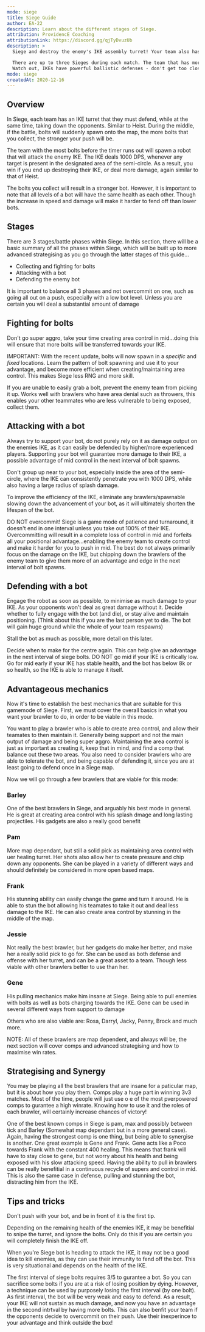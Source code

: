 ```yaml
---
mode: siege
title: Siege Guide
author: EA-22
description: Learn about the different stages of Siege.
attribution: ProvidencE Coaching
attributionLink: https://discord.gg/qjTyDvuzUb
description: >
  Siege and destroy the enemy's IKE assembly turret! Your team also has an IKE: feed it bolts, and it will assemble a powerful Siege Robot to fight for you. Bolts appear randomly around the middle of the map. Grab a bolt and hold it for a few seconds to feed it to your IKE.

  There are up to three Sieges during each match. The team that has more bolts at the start of each Siege builds a Siege Robot. The more bolts, the stronger the robot.
  Watch out, IKEs have powerful ballistic defenses - don't get too close to the enemy base without a Siege Robot to help you!
mode: siege
createdAt: 2020-12-16
---
```


## Overview
In Siege, each team has an IKE turret that they must defend, while at the same time, taking down the opponents. Similar to Heist. During the middle, if the battle, bolts will suddenly spawn onto the map, the more bolts that you collect, the stronger your push will be.

The team with the most bolts before the timer runs out will spawn a robot that will attack the enemy IKE. The IKE deals 1000 DPS, whenever any target is present in the designated area of the semi-circle. As a result, you win if you end up destroying their IKE, or deal more damage, again similar to that of Heist.

The bolts you collect will result in a stronger bot. However, it is important to note that all levels of a bot will have the same health as each other. Though the increase in speed and damage will make it harder to fend off than lower bots.

## Stages
There are 3 stages/battle phases within Siege. In this section, there will be a basic summary of all the phases within Siege, which will be built up to more advanced strategising as you go through the latter stages of this guide...
  - Collecting and fighting for bolts
  - Attacking with a bot
  - Defending the enemy bot

It is important to balance all 3 phases and not overcommit on one, such as going all out on a push, especially with a low bot level. Unless you are certain you will deal a substantial amount of damage

## Fighting for bolts
Don't go super aggro, take your time creating area control in mid...doing this will ensure that more bolts will be transferred towards your IKE.

IMPORTANT: With the recent update, bolts will now spawn in a *specific* and *fixed* locations. Learn the pattern of bolt spawning and use it to your advantage, and become more efficient when creating/maintaining area control. This makes Siege less RNG and more skill.

If you are unable to easily grab a bolt, prevent the enemy team from picking it up. Works well with brawlers who have area denial such as throwers, this enables your other teammates who are less vulnerable to being exposed, collect them.

## Attacking with a bot
Always try to support your bot, do not purely rely on it as damage output on the enemies IKE, as it can easily be defended by higher/more experienced players. Supporting your bot will guarantee more damage to their IKE, a possible advantage of mid control in the next interval of bolt spawns.

Don't group up near to your bot, especially inside the area of the semi-circle, where the IKE can consistently penetrate you with 1000 DPS, while also having a large radius of splash damage.

To improve the efficiency of the IKE, eliminate any brawlers/spawnable slowing down the advancement of your bot, as it will ultimately shorten the lifespan of the bot.

DO NOT overcommit! Siege is a game mode of patience and turnaround, it doesn't end in one interval unless you take out 100% of their IKE. Overcommitting will result in a complete loss of control in mid and forfeits all your positional advantage...enabling the enemy team to create control and make it harder for you to push in mid. The best do not always primarily focus on the damage on the IKE, but chipping down the brawlers of the enemy team to give them more of an advantage and edge in the next interval of bolt spawns.

## Defending with a bot
Engage the robot as soon as possible, to minimise as much damage to your IKE. As your opponents won't deal as great damage without it.
Decide whether to fully engage with the bot (and die), or stay alive and maintain positioning. (Think about this if you are the last person yet to die. The bot will gain huge ground while the whole of your team respawns)

Stall the bot as much as possible, more detail on this later.

Decide when to make for the centre again. This can help give an advantage in the next interval of siege bolts. DO NOT go mid if your IKE is critically low. Go for mid early if your IKE has stable health, and the bot has below 8k or so health, so the IKE is able to manage it itself.

## Advantageous mechanics
Now it's time to establish the best mechanics that are suitable for this gamemode of Siege. First, we must cover the overall basics in what you want your brawler to do, in order to be viable in this mode.

You want to play a brawler who is able to create area control, and allow their teamates to then maintain it. Generally being support and not the main output of damage and being super aggro. Maintaining the area control is just as important as creating it, keep that in mind, and find a comp that balance out these two areas. You also need to consider brawlers who are able to tolerate the bot, and being capable of defending it, since you are at least going to defend once in a Siege map.

Now we will go through a few brawlers that are viable for this mode:

### Barley
One of the best brawlers in Siege, and arguably his best mode in general. He is great at creating area control with his splash dmage and long lasting projectiles. His gadgets are also a really good benefit

### Pam
More map dependant, but still a solid pick as maintaining area control with uer healing turret. Her shots also allow her to create pressure and chip down any opponents. She can be played in a variety of different ways and should definitely be considered in more open based maps.

### Frank
His stunning ability can easily change the game and turn it around. He is able to stun the bot allowing his teamates to take it out and deal less damage to the IKE. He can also create area control by stunning in the middle of the map.

### Jessie
Not really the best brawler, but her gadgets do make her better, and make her a really solid pick to go for. She can be used as both defense and offense with her turret, and can be a great asset to a team. Though less viable with other brawlers better to use than her.

### Gene
His pulling mechanics make him insane at Siege. Being able to pull enemies with bolts as well as bots charging towards the IKE. Gene can be used in several different ways from support to damage

Others who are also viable are:
Rosa, Darryl, Jacky, Penny, Brock and much more.

NOTE: All of these brawlers are map dependent, and always will be, the next section will cover comps and advanced strategising and how to maximise win rates.

## Strategising and Synergy
You may be playing all the best brawlers that are insane for a paticular map, but it is about how you play them. Comps play a huge part in winning 3v3 matches. Most of the time, people will just use o e of the most pverpowered comps to gurantee a high winrate. Knowing how to use it and the roles of each brawler, will certainly increase chances of victory!

One of the best known comps in Siege is pam, max and possibly between tick and Barley (Somewhat map dependant but in a more general case). Again, having the strongest comp is one thing, but being able to synergise is another. One great example is Gene and Frank. Gene acts like a Poco towards Frank with the constant 400 healing. This means that frank will have to stay close to gene, but not worry about his health and being exposed with his slow attacking speed. Having the ability to pull in brawlers can be really benefitial in a continuous recycle of supers and control in mid. This is also the same case in defense, pulling and stunning the bot, distracting him from the IKE.

## Tips and tricks
Don't push with your bot, and be in front of it is the first tip.

Depending on the remaining health of the enemies IKE, it may be benefitial to snipe the turret, and ignore the bolts. Only do this if you are certain you will completely finish the IKE off.

When you're Siege bot is heading to attack the IKE, it may not be a good idea to kill enemies, as they can use their immunity to fend off the bot. This is very situational and depends on the health of the IKE.

The first interval of siege bolts requires 3/5 to gurantee a bot. So you can sacrifice some bolts if you are at a risk of losing position by dying. However, a technique can be used by purposely losing the first interval (by one bolt). As first interval, the bot will be very weak and easy to defend. As a result, your IKE will not sustain as much damage, and now you have an advantage in the second intrtval by having more bolts. This can also benfit your team if the opponents decide to overcommit on their push. Use their inexperince to your advantage and think outside the box!